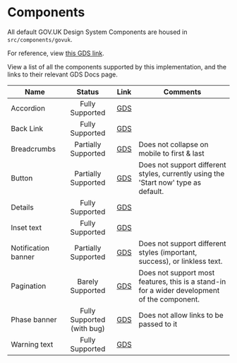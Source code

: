 # Components

All default GOV.UK Design System Components are housed in `src/components/govuk`.

For reference, view [this GDS link](https://design-system.service.gov.uk/components/).

View a list of all the components supported by this implementation, and the links to their relevant GDS Docs page.

| Name                |                 Status                | Link                                                                       | Comments                                                                                     |
|---------------------|:-------------------------------------:|-----------------------------------------------------------------------------|----------------------------------------------------------------------------------------------|
| Accordion           | Fully Supported                       | [GDS](https://design-system.service.gov.uk/components/accordion/)           |                                                                                              |
| Back Link           | Fully Supported                       | [GDS](https://design-system.service.gov.uk/components/back-link/)           |                                                                                              |
| Breadcrumbs         | Partially Supported                   | [GDS](https://design-system.service.gov.uk/components/breadcrumbs/)         | Does not collapse on mobile to first & last                                                  |
| Button              | Partially Supported                   | [GDS](https://design-system.service.gov.uk/components/button/)              | Does not support different styles, currently using the 'Start now' type as default.          |
| Details             | Fully Supported                       | [GDS](https://design-system.service.gov.uk/components/details/)             |                                                                                              |
| Inset text          | Fully Supported                       | [GDS](https://design-system.service.gov.uk/components/inset-text/)          |                                                                                              |
| Notification banner | Partially Supported                   | [GDS](https://design-system.service.gov.uk/components/notification-banner/) | Does not support different styles (important, success), or linkless text.                    |
| Pagination          | Barely Supported                      | [GDS](https://design-system.service.gov.uk/components/pagination/)          | Does not support most features, this is a stand-in for a wider development of the component. |
| Phase banner        | Fully Supported (with bug)            | [GDS](https://design-system.service.gov.uk/components/phase-banner/)        | Does not allow links to be passed to it                                                      |
| Warning text        | Fully Supported                       | [GDS](https://design-system.service.gov.uk/components/warning-text/)        |                                                                                              |